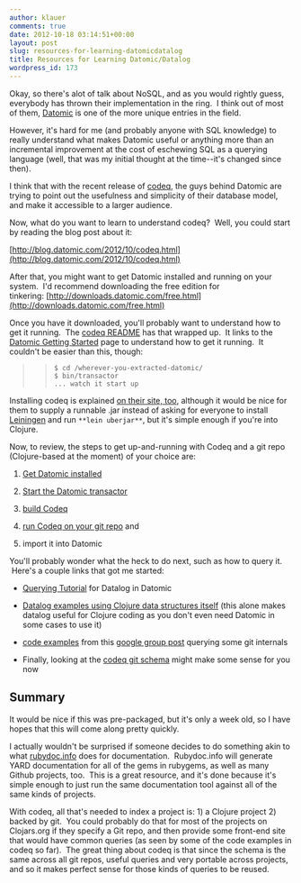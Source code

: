 ```yaml
---
author: klauer
comments: true
date: 2012-10-18 03:14:51+00:00
layout: post
slug: resources-for-learning-datomicdatalog
title: Resources for Learning Datomic/Datalog
wordpress_id: 173
---
```


Okay, so there's alot of talk about NoSQL, and as you would rightly guess, everybody has thrown their implementation in the ring.  I think out of most of them, [Datomic](http://www.datomic.com) is one of the more unique entries in the field.

However, it's hard for me (and probably anyone with SQL knowledge) to really understand what makes Datomic useful or anything more than an incremental improvement at the cost of eschewing SQL as a querying language (well, that was my initial thought at the time--it's changed since then).

I think that with the recent release of [codeq](http://blog.datomic.com/2012/10/codeq.html), the guys behind Datomic are trying to point out the usefulness and simplicity of their database model, and make it accessible to a larger audience.


Now, what do you want to learn to understand codeq?  Well, you could start by reading the blog post about it:




[http://blog.datomic.com/2012/10/codeq.html](http://blog.datomic.com/2012/10/codeq.html)


After that, you might want to get Datomic installed and running on your system.  I'd recommend downloading the free edition for tinkering: [http://downloads.datomic.com/free.html](http://downloads.datomic.com/free.html)

Once you have it downloaded, you'll probably want to understand how to get it running.  The [codeq README](https://github.com/Datomic/codeq#codeq) has that wrapped up.  It links to the [Datomic Getting Started](http://docs.datomic.com/getting-started.html) page to understand how to get it running.  It couldn't be easier than this, though:


<blockquote>

>     
>     $ cd /wherever-you-extracted-datomic/
>     $ bin/transactor
>     ... watch it start up
> 
> 
</blockquote>


Installing codeq is explained [on their site, too](https://github.com/Datomic/codeq#usage), although it would be nice for them to supply a runnable .jar instead of asking for everyone to install [Leiningen](https://github.com/technomancy/leiningen) and run `**lein uberjar**`, but it's simple enough if you're into Clojure.

Now, to review, the steps to get up-and-running with Codeq and a git repo (Clojure-based at the moment) of your choice are:



	
  1. [Get Datomic installed](http://www.datomic.com/get-datomic.html)

	
  2. [Start the Datomic transactor](http://docs.datomic.com/getting-started.html)

	
  3. [build Codeq](https://github.com/Datomic/codeq#usage)

	
  4. [run Codeq on your git repo](https://github.com/Datomic/codeq#usage) and

	
  5. import it into Datomic


You'll probably wonder what the heck to do next, such as how to query it.  Here's a couple links that got me started:

	
  * [Querying Tutorial](http://docs.datomic.com/query.html) for Datalog in Datomic

	
  * [Datalog examples using Clojure data structures itself](https://gist.github.com/2645453) (this alone makes datalog useful for Clojure coding as you don't even need Datomic in some cases to use it)

	
  * [code examples](https://github.com/jonase/codeq/blob/queries/src/datomic/codeq/examples.clj) from this [google group post](https://groups.google.com/d/msg/datomic/Xx2nLvCl4s4/y6LQPO7xyCgJ) querying some git internals

	
  * Finally, looking at the [codeq git schema](http://cloud.github.com/downloads/Datomic/codeq/codeq.pdf) might make some sense for you now





## Summary


It would be nice if this was pre-packaged, but it's only a week old, so I have hopes that this will come along pretty quickly.

I actually wouldn't be surprised if someone decides to do something akin to what [rubydoc.info](http://rubydoc.info/) does for documentation.  Rubydoc.info will generate YARD documentation for all of the gems in rubygems, as well as many Github projects, too.  This is a great resource, and it's done because it's simple enough to just run the same documentation tool against all of the same kinds of projects.

With codeq, all that's needed to index a project is: 1) a Clojure project 2) backed by git.  You could probably do that for most of the projects on Clojars.org if they specify a Git repo, and then provide some front-end site that would have common queries (as seen by some of the code examples in codeq so far).  The great thing about codeq is that since the schema is the same across all git repos, useful queries and very portable across projects, and so it makes perfect sense for those kinds of queries to be reused.
